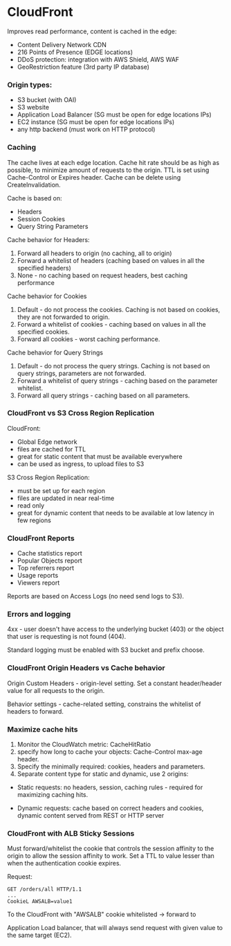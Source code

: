 # CloudFront
Improves read performance, content is cached in the edge:
* Content Delivery Network CDN
* 216 Points of Presence (EDGE locations)
* DDoS protection: integration with AWS Shield, AWS WAF
* GeoRestriction feature (3rd party IP database)

### Origin types:
* S3 bucket (with OAI)
* S3 website
* Application Load Balancer (SG must be open for edge locations IPs)
* EC2 instance (SG must be open for edge locations IPs)
* any http backend (must work on HTTP protocol)

### Caching
The cache lives at each edge location. Cache hit rate should be as high as possible, to minimize amount of requests to the origin. TTL is set using Cache-Control or Expires header. Cache can be delete using CreateInvalidation.

Cache is based on:
* Headers
* Session Cookies
* Query String Parameters

Cache behavior for Headers:
1. Forward all headers to origin (no caching, all to origin)
2. Forward a whitelist of headers (caching based on values in all the specified headers)
3. None - no caching based on request headers, best caching performance

Cache behavior for Cookies
1. Default - do not process the cookies. Caching is not based on cookies, they are not forwarded to origin.
2. Forward a whitelist of cookies - caching based on values in all the specified cookies.
3. Forward all cookies - worst caching performance.

Cache behavior for Query Strings
1. Default - do not process the query strings. Caching is not based on query strings, parameters are not forwarded.
2. Forward a whitelist of query strings - caching based on the parameter whitelist.
3. Forward all query strings - caching based on all parameters.

### CloudFront vs S3 Cross Region Replication

CloudFront:
* Global Edge network
* files are cached for TTL
* great for static content that must be available everywhere
* can be used as ingress, to upload files to S3

S3 Cross Region Replication:
* must be set up for each region
* files are updated in near real-time
* read only
* great for dynamic content that needs to be available at low latency in few regions

### CloudFront Reports
* Cache statistics report
* Popular Objects report
* Top referrers report
* Usage reports
* Viewers report

Reports are based on Access Logs (no need send logs to S3).

### Errors and logging

4xx - user doesn't have access to the underlying bucket (403) or the object that user is requesting is not found (404).

Standard logging must be enabled with S3 bucket and prefix choose.

### CloudFront Origin Headers vs Cache behavior

Origin Custom Headers - origin-level setting. Set a constant header/header value for all requests to the origin.

Behavior settings - cache-related setting, constrains the whitelist of headers to forward.

### Maximize cache hits

1. Monitor the CloudWatch metric: CacheHitRatio
2. specify how long to cache your objects: Cache-Control max-age header.
3. Specify the minimally required: cookies, headers and parameters.
4. Separate content type for static and dynamic, use 2 origins:
* Static requests: no headers, session, caching rules - required for maximizing caching hits.

* Dynamic requests: cache based on correct headers and cookies, dynamic content served from REST or HTTP server

### CloudFront with ALB Sticky Sessions

Must forward/whitelist the cookie that controls  the session affinity to the origin to allow the session affinity to work.
Set a TTL to value lesser than when the authentication cookie expires.

Request:
```
GET /orders/all HTTP/1.1
...
CookieL AWSALB=value1
```

To the CloudFront with "AWSALB" cookie whitelisted -> forward to

Application Load balancer, that will always send request with given value to the same target (EC2).